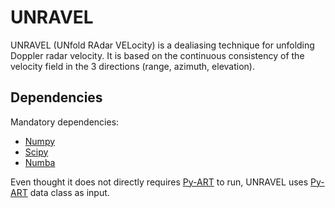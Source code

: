 # UNRAVEL

UNRAVEL (UNfold RAdar VELocity) is a dealiasing technique for unfolding Doppler radar velocity. It is based on the continuous consistency of the velocity field in the 3 directions (range, azimuth, elevation).

## Dependencies

Mandatory dependencies:
- [Numpy][1]
- [Scipy][1]
- [Numba][2]

Even thought it does not directly requires [Py-ART][3] to run, UNRAVEL uses [Py-ART][3]
data class as input.

[1]: http://www.scipy.org/
[2]: http://www.scipy.org/
[3]: https://github.com/ARM-DOE/pyart

<!-- # References: -->

<!-- Based upon the work of:
J. Zhang and S. Wang, "An automated 2D multipass Doppler radar velocity dealiasing scheme," J. Atmos. Ocean. Technol., vol. 23, no. 9, pp. 1239–1248, 2006.
G. He, G. Li, X. Zou, and P. S. Ray, "A velocity dealiasing scheme for synthetic C-band data from China’s new generation weather radar system (CINRAD)," J. Atmos. Ocean. Technol., vol. 29, no. 9, pp. 1263–1274, 2012.
G. Li, G. He, X. Zou, and P. S. Ray, "A velocity dealiasing scheme for C-band weather radar systems," Adv. Atmos. Sci., vol. 31, no. 1, pp. 17–26, 2014. -->
